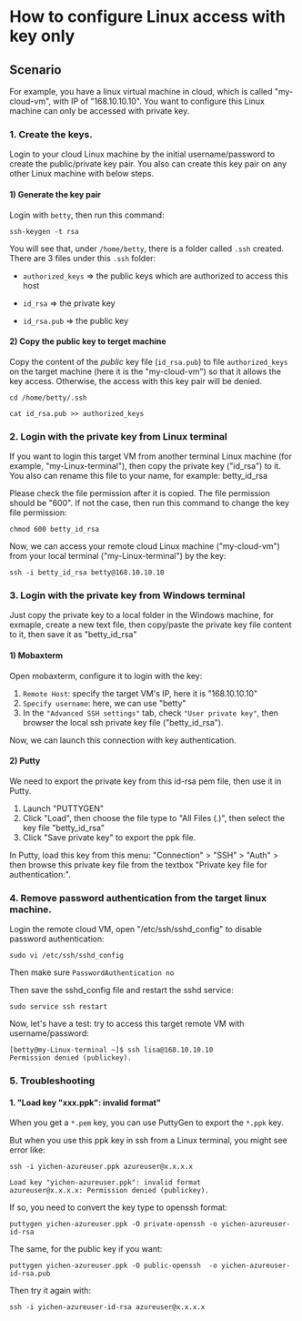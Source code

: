 # How to configure Linux access with key only

## Scenario

For example, you have a linux virtual machine in cloud, which is called "my-cloud-vm", with IP of "168.10.10.10".
You want to configure this Linux machine can only be accessed with private key.

### 1. Create the keys.
Login to your cloud Linux machine by the initial username/password to create the public/private key pair.
You also can create this key pair on any other Linux machine with below steps.

#### 1) Generate the key pair

Login with ```betty```, then run this command:

```ssh-keygen -t rsa```

You will see that, under ```/home/betty```, there is a folder called ```.ssh``` created. 
There are 3 files under this ```.ssh``` folder:

* ```authorized_keys```  => the public keys which are authorized to access this host

* ```id_rsa```           => the private key

* ```id_rsa.pub```       => the public key

#### 2) Copy the public key to terget machine

Copy the content of the *public* key file (```id_rsa.pub```) to file ```authorized_keys``` on the target machine (here it is the "my-cloud-vm")
so that it allows the key access. Otherwise, the access with this key pair will be denied.

```cd /home/betty/.ssh```

```cat id_rsa.pub >> authorized_keys```

### 2. Login with the private key from Linux terminal

If you want to login this target VM from another terminal Linux machine (for example, "my-Linux-terminal"),
then copy the private key ("id_rsa") to it.
You also can rename this file to your name, for example: betty_id_rsa

Please check the file permission after it is copied. The file permission should be "600". 
If not the case, then run this command to change the key file permission:

```chmod 600 betty_id_rsa```

Now, we can access your remote cloud Linux machine ("my-cloud-vm") from your local terminal ("my-Linux-terminal") by the key:

```ssh -i betty_id_rsa betty@168.10.10.10```

### 3. Login with the private key from Windows terminal

Just copy the private key to a local folder in the Windows machine, for exmaple, create a new text file, then copy/paste the private key file content to it, 
then save it as "betty_id_rsa"

#### 1) Mobaxterm

Open mobaxterm, configure it to login with the key:

1. ```Remote Host```: specify the target VM's IP, here it is "168.10.10.10"
2. ```Specify username```: here, we can use "betty"
3. In the ```"Advanced SSH settings"``` tab, check ```"User private key"```, then browser the local ssh private key file ("betty_id_rsa").

Now, we can launch this connection with key authentication.

#### 2) Putty

We need to export the private key from this id-rsa pem file, then use it in Putty.

1. Launch "PUTTYGEN"
2. Click "Load", then choose the file type to "All Files (*.*)", then select the key file "betty_id_rsa"
3. Click "Save private key" to export the ppk file.

In Putty, load this key from this menu: "Connection" > "SSH" > "Auth" > then browse this private key file from the textbox "Private key file for authentication:".

### 4. Remove password authentication from the target linux machine.

Login the remote cloud VM, open "/etc/ssh/sshd_config" to disable password authentication:

```sudo vi /etc/ssh/sshd_config```

Then make sure ```PasswordAuthentication no```

Then save the sshd_config file and restart the sshd service:

```sudo service ssh restart```

Now, let's have a test: try to access this target remote VM with username/password:

```
[betty@my-Linux-terminal ~]$ ssh lisa@168.10.10.10
Permission denied (publickey).
```

### 5. Troubleshooting

#### 1. "Load key "xxx.ppk": invalid format"

When you get a ```*.pem``` key, you can use PuttyGen to export the ```*.ppk``` key.

But when you use this ppk key in ssh from a Linux terminal, you might see error like:

```
ssh -i yichen-azureuser.ppk azureuser@x.x.x.x

Load key "yichen-azureuser.ppk": invalid format
azureuser@x.x.x.x: Permission denied (publickey).

```

If so, you need to convert the key type to openssh format:

```
puttygen yichen-azureuser.ppk -O private-openssh -o yichen-azureuser-id-rsa
```

The same, for the public key if you want:

```
puttygen yichen-azureuser.ppk -O public-openssh  -o yichen-azureuser-id-rsa.pub
```

Then try it again with:
```
ssh -i yichen-azureuser-id-rsa azureuser@x.x.x.x
```
